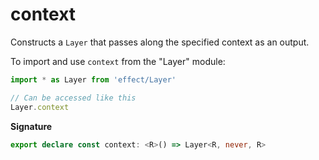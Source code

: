 # context

Constructs a `Layer` that passes along the specified context as an
output.

To import and use `context` from the "Layer" module:

```ts
import * as Layer from 'effect/Layer'

// Can be accessed like this
Layer.context
```

**Signature**

```ts
export declare const context: <R>() => Layer<R, never, R>
```
